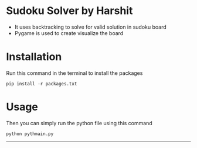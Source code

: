 # Sudoku Solver by Harshit
- It uses backtracking to solve for valid solution in sudoku board
- Pygame is used to create visualize the board


# Installation
Run this command in the terminal to install the packages
```
pip install -r packages.txt
```


# Usage
Then you can simply run the python file using this command 
```
python pythmain.py
```
---


